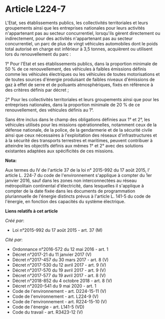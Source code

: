 # Article L224-7

L'Etat, ses établissements publics, les collectivités territoriales et leurs groupements ainsi que les entreprises nationales
pour leurs activités n'appartenant pas au secteur concurrentiel, lorsqu'ils gèrent directement ou indirectement, pour des
activités n'appartenant pas au secteur concurrentiel, un parc de plus de vingt véhicules automobiles dont le poids total
autorisé en charge est inférieur à 3,5 tonnes, acquièrent ou utilisent lors du renouvellement du parc :

1° Pour l'Etat et ses établissements publics, dans la proportion minimale de 50 % de ce renouvellement, des véhicules à
faibles émissions définis comme les véhicules électriques ou les véhicules de toutes motorisations et de toutes sources
d'énergie produisant de faibles niveaux d'émissions de gaz à effet de serre et de polluants atmosphériques, fixés en
référence à des critères définis par décret ;

2° Pour les collectivités territoriales et leurs groupements ainsi que pour les entreprises nationales, dans la proportion
minimale de 20 % de ce renouvellement, des véhicules définis au 1°.

Sans être inclus dans le champ des obligations définies aux 1° et 2°, les véhicules utilisés pour les missions
opérationnelles, notamment ceux de la défense nationale, de la police, de la gendarmerie et de la sécurité civile ainsi que
ceux nécessaires à l'exploitation des réseaux d'infrastructures et à la sécurité des transports terrestres et maritimes,
peuvent contribuer à atteindre les objectifs définis aux mêmes 1° et 2° avec des solutions existantes adaptées aux
spécificités de ces missions.

**Nota:**

Aux termes du IV de l'article 37 de la loi n° 2015-992 du 17 août 2015, l' article L. 224-7 du code de l'environnement
s'applique à compter du 1er janvier 2016, sauf dans les zones non interconnectées au réseau métropolitain continental
d'électricité, dans lesquelles il s'applique à compter de la date fixée dans les documents de programmation pluriannuelle de
l'énergie distincts prévus à l'article L. 141-5 du code de l'énergie, en fonction des capacités du système électrique.

**Liens relatifs à cet article**

_Créé par_:

  - Loi n°2015-992 du 17 août 2015 - art. 37 (M)

_Cité par_:

  - Ordonnance n°2016-572 du 12 mai 2016 - art. 1
  - Décret n°2017-21 du 11 janvier 2017 (V)
  - Décret n°2017-457 du 30 mars 2017 - art. 8 (V)
  - Décret n°2017-530 du 12 avril 2017 - art. 9 (V)
  - Décret n°2017-570 du 19 avril 2017 - art. 9 (V)
  - Décret n°2017-577 du 19 avril 2017 - art. 8 (V)
  - Décret n°2018-852 du 4 octobre 2018 - art. 8 (V)
  - Décret n°2020-541 du 9 mai 2020 - art. 1
  - Code de l'environnement - art. D224-15-11 (V)
  - Code de l'environnement - art. L224-9 (V)
  - Code de l'environnement - art. R224-15-10 (V)
  - Code de l'énergie - art. L141-5 (VD)
  - Code du travail - art. R3423-12 (V)
